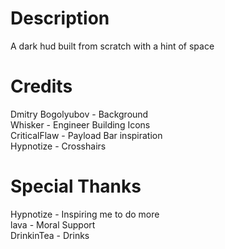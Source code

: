 # Description

A dark hud built from scratch with a hint of space

# Credits

Dmitry Bogolyubov - Background  
Whisker - Engineer Building Icons  
CriticalFlaw - Payload Bar inspiration  
Hypnotize - Crosshairs

# Special Thanks

Hypnotize - Inspiring me to do more  
lava - Moral Support  
DrinkinTea - Drinks
